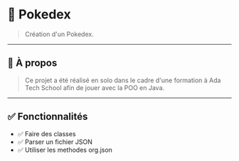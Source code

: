# 🧠 Pokedex

> Création d'un Pokedex.

---

## 📌 À propos

> Ce projet a été réalisé en solo dans le cadre d'une formation à Ada Tech School afin de jouer avec la POO en Java.

---

## ✅ Fonctionnalités

- ✅ Faire des classes
- ✅ Parser un fichier JSON
- ✅ Utiliser les methodes org.json
